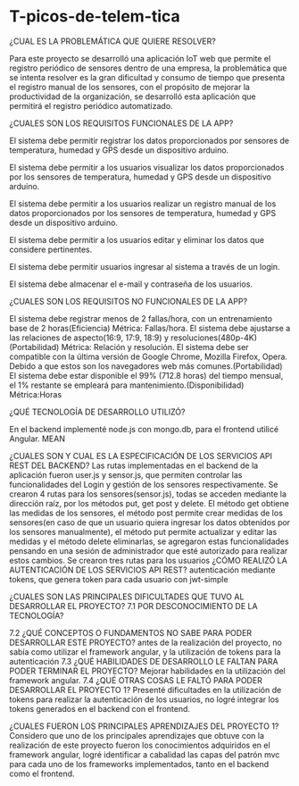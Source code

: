 # T-picos-de-telem-tica

¿CUAL ES LA PROBLEMÁTICA QUE QUIERE RESOLVER?

Para este proyecto se desarrolló una aplicación IoT web que permite el registro periódico de sensores dentro de una empresa, la problemática que se intenta resolver es la gran dificultad y consumo de tiempo que presenta el registro manual de los sensores, con el propósito de mejorar la productividad de la organización, se desarrolló esta aplicación que permitirá el registro periódico automatizado.

¿CUALES SON LOS REQUISITOS FUNCIONALES DE LA APP?

El sistema debe permitir registrar los datos proporcionados por sensores de temperatura, humedad y GPS desde un dispositivo arduino.

El sistema debe permitir a los usuarios visualizar los datos proporcionados por los sensores de temperatura, humedad y GPS desde un dispositivo arduino.

El sistema debe permitir a los usuarios realizar un registro manual de los datos proporcionados por los sensores de temperatura, humedad y GPS desde un dispositivo arduino. 

El sistema debe permitir a los usuarios editar y eliminar los datos que considere pertinentes.

El sistema debe permitir usuarios ingresar al sistema a través de un login.

El sistema debe almacenar el e-mail y contraseña de los usuarios.

¿CUALES SON LOS REQUISITOS NO FUNCIONALES DE LA APP?

El sistema debe registrar menos de 2 fallas/hora, con un entrenamiento base de 2 horas(Eficiencia)
Métrica: Fallas/hora.
El sistema debe ajustarse a las relaciones de aspecto(16:9, 17:9, 18:9) y resoluciones(480p-4K)(Portabilidad)
Métrica: Relación y resolución.
El sistema debe ser compatible con la última versión de Google Chrome, Mozilla Firefox, Opera. Debido a que estos son los navegadores web más comunes.(Portabilidad)
El sistema debe estar disponible el 99% (712.8 horas) del tiempo mensual, el 1% restante se empleará para mantenimiento.(Disponibilidad) Métrica:Horas


¿QUÉ TECNOLOGÍA DE DESARROLLO UTILIZÓ?

En el backend implementé node.js con mongo.db, para el frontend utilicé Angular. MEAN


¿CUALES SON Y CUAL ES LA ESPECIFICACIÓN DE LOS SERVICIOS API REST DEL BACKEND?
Las rutas implementadas en el backend de la aplicación fueron user.js y sensor.js, que permiten controlar las funcionalidades del Login y gestión de los sensores respectivamente. 
Se crearon 4 rutas para los sensores(sensor.js), todas se acceden mediante la dirección raíz, por los métodos put, get post y delete.
El método get obtiene las medidas de los sensores, el método post permite crear medidas de los sensores(en caso de que un usuario quiera ingresar los datos obtenidos por los sensores manualmente), el método put permite actualizar y editar las medidas y el método delete eliminarlas, se agregaron estas funcionalidades pensando en una sesión de administrador que esté autorizado para realizar estos cambios.
Se crearon tres rutas para los usuarios
¿CÓMO REALIZÓ LA AUTENTICACIÓN DE LOS SERVICIOS API REST?
 autenticación mediante tokens, que genera token para cada usuario con jwt-simple

¿CUALES SON LAS PRINCIPALES DIFICULTADES QUE TUVO AL DESARROLLAR EL PROYECTO?
7.1 POR DESCONOCIMIENTO DE LA TECNOLOGÍA?

7.2 ¿QUÉ CONCEPTOS O FUNDAMENTOS NO SABE PARA PODER DESARROLLAR ESTE PROYECTO?
antes de la realización del proyecto, no sabía como utilizar el framework angular, y la utilización de tokens para la autenticación
7.3 ¿QUÉ HABILIDADES DE DESARROLLO LE FALTAN PARA PODER TERMINAR EL PROYECTO?
Mejorar habilidades en la utilización del framework angular.
7.4 ¿QUÉ OTRAS COSAS LE FALTÓ PARA PODER DESARROLLAR EL PROYECTO 1?
Presenté dificultades en la utilización de tokens para realizar la autenticación de los usuarios, no logré integrar los tokens generados en el backend con el frontend.

¿CUALES FUERON LOS PRINCIPALES APRENDIZAJES DEL PROYECTO 1?
Considero que uno de los principales aprendizajes que obtuve con la realización de este proyecto fueron los conocimientos adquiridos en el framework angular, logré identificar a cabalidad las capas del patrón mvc para cada uno de los frameworks implementados, tanto en el backend como el frontend.

